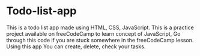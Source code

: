 # Todo-list-app
This is a todo list app made using HTML, CSS, JavaScript. This is a practice project available on freeCodeCamp to learn concept of JavaScript, Go through this code if you are stuck somewhere in the freeCodeCamp lesson. Using this app You can create, delete, check your tasks. 
